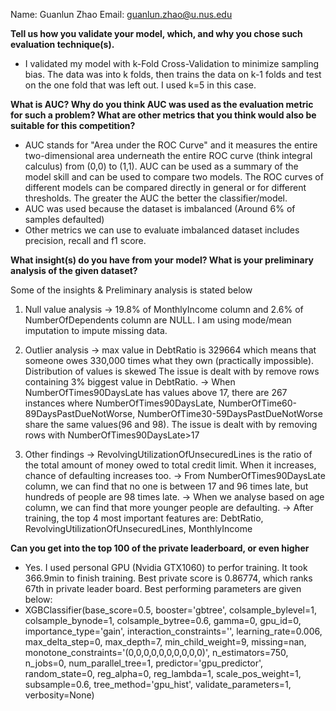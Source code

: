 Name: Guanlun Zhao
Email: guanlun.zhao@u.nus.edu

**Tell us how you validate your model, which, and why you chose such evaluation technique(s).**

- I validated my model with k-Fold Cross-Validation to minimize sampling bias. The data was into k folds, then trains the data on k-1 folds and test on the one fold that was left out. I used k=5 in this case. 

**What is AUC? Why do you think AUC was used as the evaluation metric for such a problem? What are other metrics that you think would also be suitable for this competition?**
- AUC stands for "Area under the ROC Curve" and it measures the entire two-dimensional area underneath the entire ROC curve (think integral calculus) from (0,0) to (1,1). AUC can be used as a summary of the model skill and can be used to compare two models. The ROC curves of different models can be compared directly in general or for different thresholds. The greater the AUC the better the classifier/model.
- AUC was used because the dataset is imbalanced (Around 6% of samples defaulted)
- Other metrics we can use to evaluate imbalanced dataset includes precision, recall and f1 score.

**What insight(s) do you have from your model? What is your preliminary analysis of the given dataset?**

Some of the insights & Preliminary analysis is stated below
1. Null value analysis
-> 19.8% of MonthlyIncome column and 2.6% of NumberOfDependents column are NULL. I am using mode/mean imputation to impute missing data.

2. Outlier analysis
-> max value in DebtRatio is 329664 which means that someone owes 330,000 times what they own (practically impossible). Distribution of values is skewed The issue is dealt with by remove rows containing 3% biggest value in DebtRatio.
-> When NumberOfTimes90DaysLate has values above 17, there are 267 instances where NumberOfTimes90DaysLate, NumberOfTime60-89DaysPastDueNotWorse, NumberOfTime30-59DaysPastDueNotWorse share the same values(96 and 98). The issue is dealt with by removing rows with NumberOfTimes90DaysLate>17

3. Other findings
-> RevolvingUtilizationOfUnsecuredLines is the ratio of the total amount of money owed to total credit limit. When it increases, chance of defaulting increases too.
-> From NumberOfTimes90DaysLate column, we can find that no one is between 17 and 96 times late, but hundreds of people are 98 times late.
-> When we analyse based on age column, we can find that more younger people are defaulting.
-> After training, the top 4 most important features are: DebtRatio, RevolvingUtilizationOfUnsecuredLines, MonthlyIncome

**Can you get into the top 100 of the private leaderboard, or even higher**
- Yes. I used personal GPU (Nvidia GTX1060) to perfor training. It took 366.9min to finish training. Best private score is 0.86774, which ranks 67th in private leader board.
Best performing parameters are given below:
- XGBClassifier(base_score=0.5, booster='gbtree', colsample_bylevel=1,
              colsample_bynode=1, colsample_bytree=0.6, gamma=0, gpu_id=0,
              importance_type='gain', interaction_constraints='',
              learning_rate=0.006, max_delta_step=0, max_depth=7,
              min_child_weight=9, missing=nan,
              monotone_constraints='(0,0,0,0,0,0,0,0,0,0)', n_estimators=750,
              n_jobs=0, num_parallel_tree=1, predictor='gpu_predictor',
              random_state=0, reg_alpha=0, reg_lambda=1, scale_pos_weight=1,
              subsample=0.6, tree_method='gpu_hist', validate_parameters=1,
              verbosity=None)

